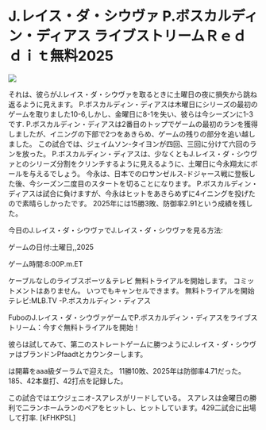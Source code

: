 # J.レイス・ダ・シウヴァ P.ボスカルディン・ディアス ライブストリームＲｅｄｄｉｔ無料2025  
  
  
[![](https://i.imgur.com/qSNzIqt.png)](https://movie.rssnews.media/wcOzkBA.php)  
  
それは、彼らがJ.レイス・ダ・シウヴァを取るときに土曜日の夜に損失から跳ね返るように見えます。 P.ボスカルディン・ディアスは木曜日にシリーズの最初のゲームを取りました10-6,しかし、金曜日に8-1を失い、彼らは今シーズンに1-3です. P.ボスカルディン・ディアスは2番目のトップでゲームの最初のランを獲得しましたが、イニングの下部で2つをあきらめ、ゲームの残りの部分を追い越しました。 この試合では、ジェイムソン-タイヨンが四回、三回に分けて六回のランを放った。 P.ボスカルディン・ディアスは、少なくともJ.レイス・ダ・シウヴァとのシリーズ分割をクリンチするように見えるように、土曜日に今永翔太にボールを与えるでしょう。 今永は、日本でのロサンゼルス-ドジャース戦に登板した後、今シーズン二度目のスタートを切ることになります。 P.ボスカルディン・ディアスは試合に負けますが、今永はヒットをあきらめずに4イニングを投げたので素晴らしかったです。 2025年には15勝3敗、防御率2.91という成績を残した。

今日のJ.レイス・ダ・シウヴァでJ.レイス・ダ・シウヴァを見る方法:

ゲームの日付:土曜日,,2025

ゲーム時間:8:00P.m.ET

ケーブルなしのライブスポーツ＆テレビ
無料トライアルを開始します。 コミットメントはありません。 いつでもキャンセルできます。
無料トライアルを開始
テレビ:MLB.TV -P.ボスカルディン・ディアス

FuboのJ.レイス・ダ・シウヴァゲームでP.ボスカルディン・ディアスをライブストリーム：今すぐ無料トライアルを開始！

彼らは試してみて、第二のストレートゲームに勝つようにJ.レイス・ダ・シウヴァはブランドンPfaadtとカウンターします。

は開幕をaaa級ダーラムで迎えた。 11勝10敗、2025年は防御率4.71だった。 185、42本塁打、42打点を記録した。

この試合ではエウジェニオ-スアレスがリードしている。 スアレスは金曜日の勝利で二ランホームランのペアをヒットし、ヒットしています。429二試合に出場して打率. [kFHKPSL]